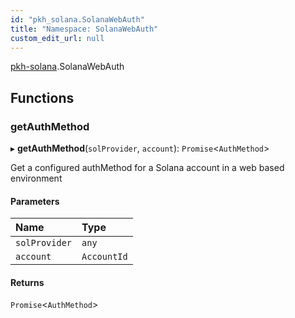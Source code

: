 ```yaml
---
id: "pkh_solana.SolanaWebAuth"
title: "Namespace: SolanaWebAuth"
custom_edit_url: null
---
```


[pkh-solana](../modules/pkh_solana.md).SolanaWebAuth

## Functions

### getAuthMethod

▸ **getAuthMethod**(`solProvider`, `account`): `Promise`\<`AuthMethod`\>

Get a configured authMethod for a Solana account in a web based environment

#### Parameters

| Name | Type |
| :------ | :------ |
| `solProvider` | `any` |
| `account` | `AccountId` |

#### Returns

`Promise`\<`AuthMethod`\>
